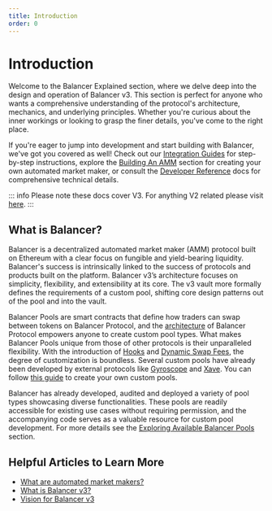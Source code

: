 ```yaml
---
title: Introduction
order: 0
---
```


# Introduction

Welcome to the Balancer Explained section, where we delve deep into the design and operation of Balancer v3. This section is perfect for anyone who wants a comprehensive understanding of the protocol's architecture, mechanics, and underlying principles. Whether you're curious about the inner workings or looking to grasp the finer details, you've come to the right place.

If you're eager to jump into development and start building with Balancer, we've got you covered as well! Check out our [Integration Guides](../../integration-guides/README.md) for step-by-step instructions, explore the [Building An AMM](../../build/README.md) section for creating your own automated market maker, or consult the [Developer Reference](../../developer-reference/README.md) docs for comprehensive technical details.

::: info
Please note these docs cover V3. For anything V2 related please visit [here](https://docs-v2.balancer.fi).
:::

## What is Balancer?

Balancer is a decentralized automated market maker (AMM) protocol built on Ethereum with a clear focus on fungible and yield-bearing liquidity. Balancer's success is intrinsically linked to the success of protocols and products built on the platform. Balancer v3’s architecture focuses on simplicity, flexibility, and extensibility at its core. The v3 vault more formally defines the requirements of a custom pool, shifting core design patterns out of the pool and into the vault.

Balancer Pools are smart contracts that define how traders can swap between tokens on Balancer Protocol, and the [architecture](./architecture.md) of Balancer Protocol empowers anyone to create custom pool types. What makes Balancer Pools unique from those of other protocols is their unparalleled flexibility. With the introduction of [Hooks](./hooks.md) and [Dynamic Swap Fees](/concepts/vault/swap-fee.html#dynamic-swap-fee), the degree of customization is boundless. Several custom pools have already been developed by external protocols like [Gyroscope](https://www.gyro.finance/) and [Xave](https://www.xave.co/). You can follow [this guide](../../build/build-an-amm/create-custom-amm-with-novel-invariant.md) to create your own custom pools.

Balancer has already developed, audited and deployed a variety of pool types showcasing diverse functionalities. These pools are readily accessible for existing use cases without requiring permission, and the accompanying code serves as a valuable resource for custom pool development. For more details see the [Exploring Available Balancer Pools](../explore-available-balancer-pools/) section.


## Helpful Articles to Learn More

- [What are automated market makers?](https://chain.link/education-hub/what-is-an-automated-market-maker-amm)
- [What is Balancer v3?](https://medium.com/balancer-protocol/balancer-v3-the-future-of-amm-innovation-f8f856040122)
- [Vision for Balancer v3](https://forum.balancer.fi/t/balancer-v3-my-thoughts-for-the-future-of-balancer/5801)
